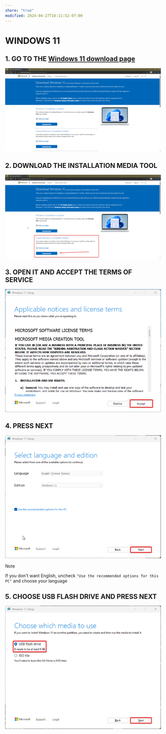 ```yaml
---
share: "true"
modified: 2024-04-27T16:11:52-07:00
---
```


# WINDOWS 11

## 1. GO TO THE [Windows 11 download page](https://www.microsoft.com/software-download/windows11)

![](attachments/05212023-1.png)

## 2. DOWNLOAD THE INSTALLATION MEDIA TOOL

![](attachments/05212023-2.png)

## 3. OPEN IT AND ACCEPT THE TERMS OF SERVICE

![](attachments/05212023-6.png)

## 4. PRESS NEXT

![](attachments/05212023-8.png)

> [!NOTE]  
> If you don't want English, uncheck `"Use the recommended options for this PC"` and choose your language

## 5. CHOOSE USB FLASH DRIVE AND PRESS NEXT

![](attachments/05212023-9.png)

##